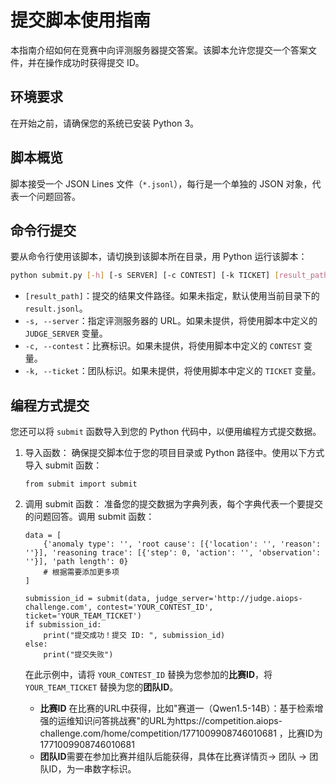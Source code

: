 # 提交脚本使用指南

本指南介绍如何在竞赛中向评测服务器提交答案。该脚本允许您提交一个答案文件，并在操作成功时获得提交 ID。

## 环境要求

在开始之前，请确保您的系统已安装 Python 3。

## 脚本概览

脚本接受一个 JSON Lines 文件（`*.jsonl`），每行是一个单独的 JSON 对象，代表一个问题回答。

## 命令行提交

要从命令行使用该脚本，请切换到该脚本所在目录，用 Python 运行该脚本：

```bash
python submit.py [-h] [-s SERVER] [-c CONTEST] [-k TICKET] [result_path]
```

* `[result_path]`：提交的结果文件路径。如果未指定，默认使用当前目录下的 `result.jsonl`。
* `-s, --server`：指定评测服务器的 URL。如果未提供，将使用脚本中定义的 `JUDGE_SERVER` 变量。
* `-c, --contest`：比赛标识。如果未提供，将使用脚本中定义的 `CONTEST` 变量。
* `-k, --ticket`：团队标识。如果未提供，将使用脚本中定义的 `TICKET` 变量。

## 编程方式提交

您还可以将 `submit` 函数导入到您的 Python 代码中，以便用编程方式提交数据。


1. 导入函数：
    确保提交脚本位于您的项目目录或 Python 路径中。使用以下方式导入 submit 函数：

    ```python3
    from submit import submit
    ```

2. 调用 submit 函数：
    准备您的提交数据为字典列表，每个字典代表一个要提交的问题回答。调用 submit 函数：

    ```python3
    data = [
        {'anomaly type': '', 'root cause': [{'location': '', 'reason': ''}], 'reasoning trace': [{'step': 0, 'action': '', 'observation': ''}], 'path length': 0}
        # 根据需要添加更多项
    ]

    submission_id = submit(data, judge_server='http://judge.aiops-challenge.com', contest='YOUR_CONTEST_ID', ticket='YOUR_TEAM_TICKET')
    if submission_id:
        print("提交成功！提交 ID: ", submission_id)
    else:
        print("提交失败")
    ```
    
    在此示例中，请将 `YOUR_CONTEST_ID` 替换为您参加的**比赛ID**，将 `YOUR_TEAM_TICKET` 替换为您的**团队ID**。
    *  **比赛ID** 在比赛的URL中获得，比如"赛道一（Qwen1.5-14B）：基于检索增强的运维知识问答挑战赛"的URL为https://competition.aiops-challenge.com/home/competition/1771009908746010681 ，比赛ID为1771009908746010681
    *  **团队ID**需要在参加比赛并组队后能获得，具体在比赛详情页-> 团队 -> 团队ID，为一串数字标识。 

